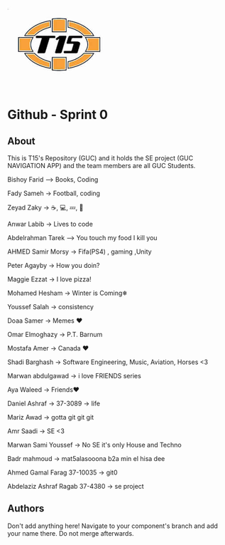 ﻿
﻿![Logo](team15-logo.jpg)
# Github - Sprint 0

## About
This is T15's Repository (GUC) and it holds the SE project (GUC NAVIGATION APP) and the team members are all GUC Students.

Bishoy Farid --> Books, Coding

Fady Sameh -> Football, coding

Zeyad Zaky -> ☕, 💻, 💤,  🔁

Anwar Labib -> Lives to code

Abdelrahman Tarek --> You touch my food I kill you

AHMED Samir Morsy -> Fifa(PS4) , gaming ,Unity

Peter Agayby -> How you doin?

Maggie Ezzat -> I love pizza!

Mohamed Hesham -> Winter is Coming❄

Youssef Salah -> consistency

Doaa Samer -> Memes ❤️

Omar Elmoghazy -> P.T. Barnum

Mostafa Amer -> Canada ❤️

Shadi Barghash -> Software Engineering, Music, Aviation, Horses <3

Marwan abdulgawad -> i love FRIENDS series

Aya Waleed -> Friends❤️

Daniel Ashraf -> 37-3089 -> life

Mariz Awad -> gotta git git git

Amr Saadi -> SE <3

Marwan Sami Youssef -> No SE it's only House and Techno

Badr mahmoud -> mat5alasooona b2a min el hisa dee

Ahmed Gamal Farag 37-10035 -> git0

Abdelaziz Ashraf Ragab 37-4380 -> se project

## Authors

Don't add anything here!
Navigate to your component's branch and add your name there. Do not merge afterwards.
